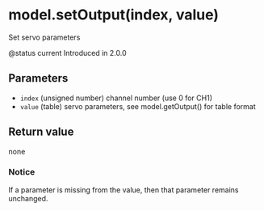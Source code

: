 # model.setOutput\(index, value\)

Set servo parameters

@status current Introduced in 2.0.0

## Parameters

* `index` \(unsigned number\) channel number \(use 0 for CH1\)
* `value` \(table\) servo parameters, see model.getOutput\(\) for table format

## Return value

none

### Notice

If a parameter is missing from the value, then that parameter remains unchanged.

